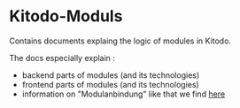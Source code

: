 # Kitodo-Moduls

Contains documents explaing the logic of modules in Kitodo. 

The docs especially explain :

* backend parts of modules (and its technologies)
* frontend parts of modules (and its technologies)
* information on "Modulanbindung" like that we find [here](https://intranet.slub-dresden.de/display/KITPROD/Modulanbindung)
 
 